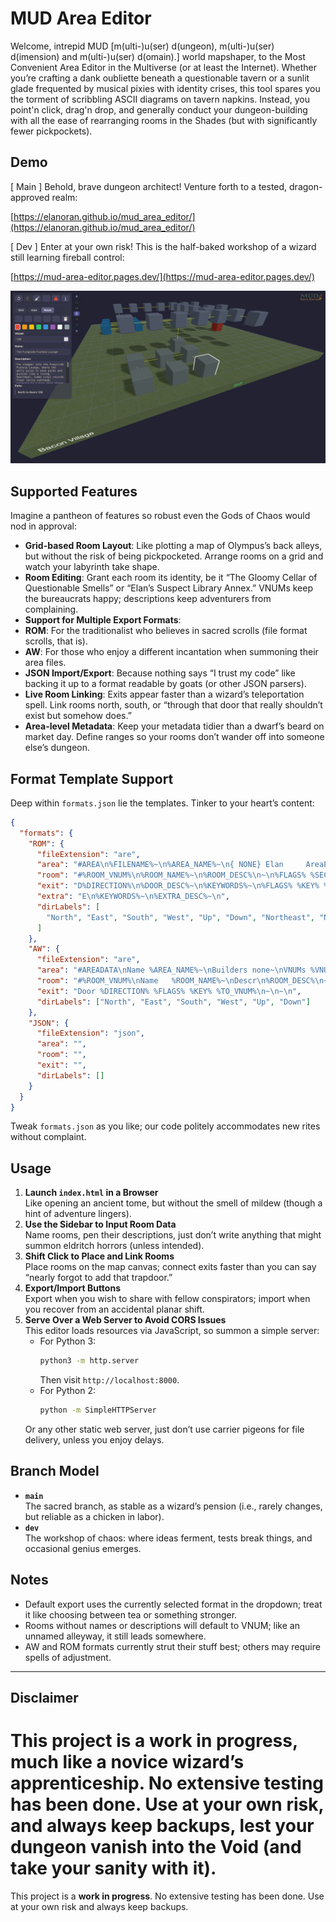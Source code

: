 # MUD Area Editor

Welcome, intrepid MUD [m(ulti-)u(ser) d(ungeon), m(ulti-)u(ser) d(imension) and m(ulti-)u(ser) d(omain).] world mapshaper, to the Most Convenient Area Editor in the Multiverse (or at least the Internet). Whether you’re crafting a dank oubliette beneath a questionable tavern or a sunlit glade frequented by musical pixies with identity crises, this tool spares you the torment of scribbling ASCII diagrams on tavern napkins. Instead, you point'n click, drag'n drop, and generally conduct your dungeon-building with all the ease of rearranging rooms in the Shades (but with significantly fewer pickpockets).

## Demo

[ Main ] Behold, brave dungeon architect! Venture forth to a tested, dragon-approved realm:  

[https://elanoran.github.io/mud_area_editor/](https://elanoran.github.io/mud_area_editor/)

[ Dev ] Enter at your own risk! This is the half-baked workshop of a wizard still learning fireball control:  

[https://mud-area-editor.pages.dev/](https://mud-area-editor.pages.dev/)

![Screenshot of the MUD Area Editor](assets/images/Screenshot.png)

## Supported Features

Imagine a pantheon of features so robust even the Gods of Chaos would nod in approval:

- **Grid-based Room Layout**: Like plotting a map of Olympus’s back alleys, but without the risk of being pickpocketed. Arrange rooms on a grid and watch your labyrinth take shape.
- **Room Editing**: Grant each room its identity, be it “The Gloomy Cellar of Questionable Smells” or “Elan’s Suspect Library Annex.” VNUMs keep the bureaucrats happy; descriptions keep adventurers from complaining.
- **Support for Multiple Export Formats**:
- **ROM**: For the traditionalist who believes in sacred scrolls (file format scrolls, that is).
- **AW**: For those who enjoy a different incantation when summoning their area files.
- **JSON Import/Export**: Because nothing says “I trust my code” like backing it up to a format readable by goats (or other JSON parsers).
- **Live Room Linking**: Exits appear faster than a wizard’s teleportation spell. Link rooms north, south, or “through that door that really shouldn’t exist but somehow does.”
- **Area-level Metadata**: Keep your metadata tidier than a dwarf’s beard on market day. Define ranges so your rooms don’t wander off into someone else’s dungeon.

## Format Template Support

Deep within `formats.json` lie the templates. Tinker to your heart’s content:

```json
{
  "formats": {
    "ROM": {
      "fileExtension": "are",
      "area": "#AREA\n%FILENAME%~\n%AREA_NAME%~\n{ NONE} Elan     AreaEditor~\n%VNUM_MIN% %VNUM_MAX%\n\n#MOBILES\n#0\n\n#OBJECTS\n#0\n\n#ROOMS\n%ROOMS%#0\n\n#RESETS\nS\n\n#SHOPS\n0\n\n#SPECIALS\nS\n\n#$\n",
      "room": "#%ROOM_VNUM%\n%ROOM_NAME%~\n%ROOM_DESC%\n~\n%FLAGS% %SECTOR% %UNKNOWN%\n%EXITS%%EXTRAS%S\n",
      "exit": "D%DIRECTION%\n%DOOR_DESC%~\n%KEYWORDS%~\n%FLAGS% %KEY% %TO_VNUM%\n",
      "extra": "E\n%KEYWORDS%~\n%EXTRA_DESC%~\n",
      "dirLabels": [
        "North", "East", "South", "West", "Up", "Down", "Northeast", "Northwest", "Southeast", "Southwest"
      ]
    },
    "AW": {
      "fileExtension": "are",
      "area": "#AREADATA\nName %AREA_NAME%~\nBuilders none~\nVNUMs %VNUM_MIN% %VNUM_MAX%\nCredits { NONE} Elan     AreaEditor~\nSecurity 9\nFlags 0\nEnd\n\n#MOBDATA\n#0\n\n#OBJDATA\n#0\n\n#ROOMDATA\n%ROOMS%#0\n\n#RESETS\nS\n\n#MOBPROGS\n#0\n\n#OBJPROGS\n#0\n\n#ROOMPROGS\n#0\n\n#$\n",
      "room": "#%ROOM_VNUM%\nName   %ROOM_NAME%~\nDescr\n%ROOM_DESC%\n~\nFlags  %FLAGS% %EXTRA_FLAGS%\nSect   %SECTOR%\n%EXITS%End\n",
      "exit": "Door %DIRECTION% %FLAGS% %KEY% %TO_VNUM%\n~\n~\n",
      "dirLabels": ["North", "East", "South", "West", "Up", "Down"]
    },
    "JSON": {
      "fileExtension": "json",
      "area": "",
      "room": "",
      "exit": "",
      "dirLabels": []
    }
  }
}
```

Tweak `formats.json` as you like; our code politely accommodates new rites without complaint.

## Usage

1. **Launch `index.html` in a Browser**  
   Like opening an ancient tome, but without the smell of mildew (though a hint of adventure lingers).
2. **Use the Sidebar to Input Room Data**  
   Name rooms, pen their descriptions, just don’t write anything that might summon eldritch horrors (unless intended).
3. **Shift Click to Place and Link Rooms**  
   Place rooms on the map canvas; connect exits faster than you can say “nearly forgot to add that trapdoor.”
4. **Export/Import Buttons**  
   Export when you wish to share with fellow conspirators; import when you recover from an accidental planar shift.
5. **Serve Over a Web Server to Avoid CORS Issues**  
   This editor loads resources via JavaScript, so summon a simple server:
   - For Python 3:  
     ```bash
     python3 -m http.server
     ```
     Then visit `http://localhost:8000`.
   - For Python 2:  
     ```bash
     python -m SimpleHTTPServer
     ```
   Or any other static web server, just don’t use carrier pigeons for file delivery, unless you enjoy delays.

## Branch Model

- **`main`**  
  The sacred branch, as stable as a wizard’s pension (i.e., rarely changes, but reliable as a chicken in labor).
- **`dev`**  
  The workshop of chaos: where ideas ferment, tests break things, and occasional genius emerges.

## Notes

- Default export uses the currently selected format in the dropdown; treat it like choosing between tea or something stronger.
- Rooms without names or descriptions will default to VNUM; like an unnamed alleyway, it still leads somewhere.
- AW and ROM formats currently strut their stuff best; others may require spells of adjustment.

---

## Disclaimer

This project is a **work in progress**, much like a novice wizard’s apprenticeship. No extensive testing has been done. Use at your own risk, and always keep backups, lest your dungeon vanish into the Void (and take your sanity with it).
=======
This project is a **work in progress**. No extensive testing has been done. Use at your own risk and always keep backups.
